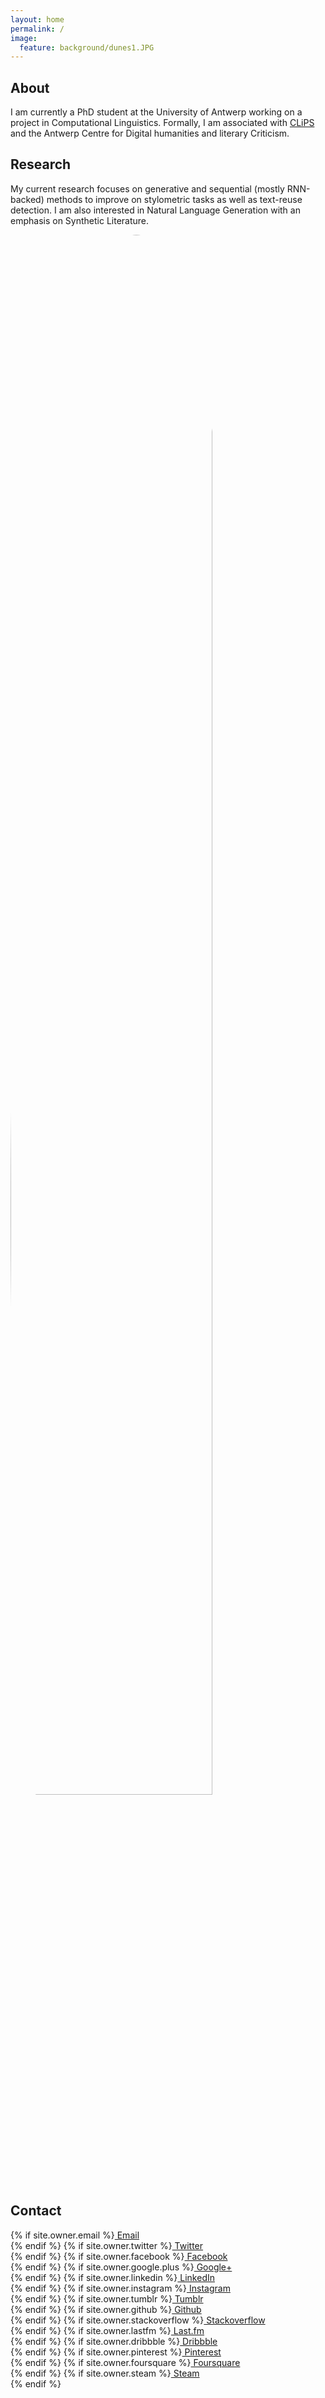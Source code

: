 ```yaml
---
layout: home
permalink: /
image:
  feature: background/dunes1.JPG
---
```


<div class="tiles">

<div class="tile">
  <h2 class="post-title">About</h2>
  <p class="post-excerpt">I am currently a PhD student at the University of Antwerp working on a project in Computational Linguistics. Formally, I am associated with <a href="http://www.clips.ua.ac.be/">CLiPS</a> and the Antwerp Centre for Digital humanities and literary Criticism.</p>
</div><!-- /.tile -->

<div class="tile">
  <h2 class="post-title">Research</h2>
  <p class="post-excerpt">My current research focuses on generative and sequential (mostly RNN-backed) methods to improve on stylometric tasks as well as text-reuse detection. I am also interested in Natural Language Generation with an emphasis on Synthetic Literature.</p>
</div><!-- /.tile -->

<div class="tile">
<img src="{{ site.url }}/images/{{ site.owner.avatar }}" style="border-radius:50%; width:80%">
</div><!-- /.tile -->

<div class="tile">
  <h2 class="post-title">Contact</h2>
  <p class="post-excerpt">
	{% if site.owner.email %}<a href="mailto:{{ site.owner.email }}" class="author-social" target="_blank"><i class="fa fa-envelope-square"></i> Email</a><br/>{% endif %}
	{% if site.owner.twitter %}<a href="http://twitter.com/{{ site.owner.twitter }}" class="author-social" target="_blank"><i class="fa fa-twitter-square"></i> Twitter</a><br/>{% endif %}
	{% if site.owner.facebook %}<a href="http://facebook.com/{{ site.owner.facebook }}" class="author-social" target="_blank"><i class="fa fa-facebook-square"></i> Facebook</a><br/>{% endif %}
	{% if site.owner.google.plus %}<a href="http://plus.google.com/+{{ site.owner.google.plus }}" class="author-social" target="_blank"><i class="fa fa-google-plus-square"></i> Google+</a><br/>{% endif %}
	{% if site.owner.linkedin %}<a href="http://linkedin.com/in/{{ site.owner.linkedin }}" class="author-social" target="_blank"><i class="fa fa-linkedin-square"></i> LinkedIn</a><br/>{% endif %}
	{% if site.owner.instagram %}<a href="http://instagram.com/{{ site.owner.instagram }}" class="author-social" target="_blank"><i class="fa fa-instagram"></i> Instagram</a><br/>{% endif %}
	{% if site.owner.tumblr %}<a href="http://{{ site.owner.tumblr }}.tumblr.com" class="author-social" target="_blank"><i class="fa fa-tumblr-square"></i> Tumblr</a><br/>{% endif %}
	{% if site.owner.github %}<a href="http://github.com/{{ site.owner.github }}" class="author-social" target="_blank"><i class="fa fa-github"></i> Github</a><br/>{% endif %}
	{% if site.owner.stackoverflow %}<a href="http://stackoverflow.com/users/{{ site.owner.stackoverflow }}" class="author-social" target="_blank"><i class="fa fa-stack-overflow"></i> Stackoverflow</a><br/>{% endif %}
	{% if site.owner.lastfm %}<a href="http://lastfm.com/user/{{ site.owner.lastfm }}" class="author-social" target="_blank"><i class="fa fa-music"></i> Last.fm</a><br/>{% endif %}
	{% if site.owner.dribbble %}<a href="http://dribbble.com/{{ site.owner.dribbble }}" class="author-social" target="_blank"><i class="fa fa-dribbble"></i> Dribbble</a><br/>{% endif %}
	{% if site.owner.pinterest %}<a href="http://www.pinterest.com/{{ site.owner.pinterest }}" class="author-social" target="_blank"><i class="fa fa-pinterest"></i> Pinterest</a><br/>{% endif %}
	{% if site.owner.foursquare %}<a href="http://foursquare.com/{{ site.owner.foursquare }}" class="author-social" target="_blank"><i class="fa fa-foursquare"></i> Foursquare</a><br/>{% endif %}
	{% if site.owner.steam %}<a href="http://steamcommunity.com/id/{{ site.owner.steam }}" class="author-social" target="_blank"><i class="fa fa-steam-square"></i> Steam</a><br/>{% endif %}
  </p>
</div><!-- /.tile -->

</div><!-- /.tiles -->
